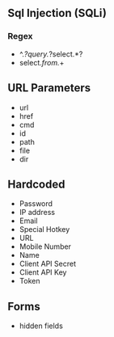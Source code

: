 

## Sql Injection (SQLi)

### Regex

- ^.*?query.*?select.*?
- select.*from.*\+

## URL Parameters

- url
- href
- cmd
- id
- path
- file
- dir


## Hardcoded

- Password
- IP address
- Email
- Special Hotkey
- URL 
- Mobile Number
- Name
- Client API Secret
- Client API Key
- Token

## Forms
- hidden fields